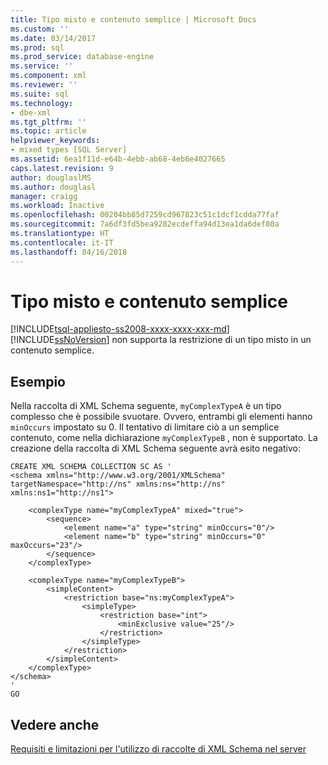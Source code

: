 ```yaml
---
title: Tipo misto e contenuto semplice | Microsoft Docs
ms.custom: ''
ms.date: 03/14/2017
ms.prod: sql
ms.prod_service: database-engine
ms.service: ''
ms.component: xml
ms.reviewer: ''
ms.suite: sql
ms.technology:
- dbe-xml
ms.tgt_pltfrm: ''
ms.topic: article
helpviewer_keywords:
- mixed types [SQL Server]
ms.assetid: 6ea1f11d-e64b-4ebb-ab68-4eb6e4027665
caps.latest.revision: 9
author: douglaslMS
ms.author: douglasl
manager: craigg
ms.workload: Inactive
ms.openlocfilehash: 00204bb85d7259cd967823c51c1dcf1cdda77faf
ms.sourcegitcommit: 7a6df3fd5bea9282ecdeffa94d13ea1da6def80a
ms.translationtype: HT
ms.contentlocale: it-IT
ms.lasthandoff: 04/16/2018
---
```

# <a name="mixed-type-and-simple-content"></a>Tipo misto e contenuto semplice
[!INCLUDE[tsql-appliesto-ss2008-xxxx-xxxx-xxx-md](../../includes/tsql-appliesto-ss2008-xxxx-xxxx-xxx-md.md)]
  [!INCLUDE[ssNoVersion](../../includes/ssnoversion-md.md)] non supporta la restrizione di un tipo misto in un contenuto semplice.  
  
## <a name="example"></a>Esempio  
 Nella raccolta di XML Schema seguente, `myComplexTypeA` è un tipo complesso che è possibile svuotare. Ovvero, entrambi gli elementi hanno `minOccurs` impostato su 0. Il tentativo di limitare ciò a un semplice contenuto, come nella dichiarazione `myComplexTypeB` , non è supportato. La creazione della raccolta di XML Schema seguente avrà esito negativo:  
  
```  
CREATE XML SCHEMA COLLECTION SC AS '  
<schema xmlns="http://www.w3.org/2001/XMLSchema" targetNamespace="http://ns" xmlns:ns="http://ns"  
xmlns:ns1="http://ns1">  
  
    <complexType name="myComplexTypeA" mixed="true">  
        <sequence>  
            <element name="a" type="string" minOccurs="0"/>  
            <element name="b" type="string" minOccurs="0" maxOccurs="23"/>  
        </sequence>  
    </complexType>  
  
    <complexType name="myComplexTypeB">  
        <simpleContent>  
            <restriction base="ns:myComplexTypeA">  
                <simpleType>  
                    <restriction base="int">  
                        <minExclusive value="25"/>  
                    </restriction>  
                </simpleType>  
            </restriction>  
        </simpleContent>  
    </complexType>  
</schema>  
'  
GO  
```  
  
## <a name="see-also"></a>Vedere anche  
 [Requisiti e limitazioni per l'utilizzo di raccolte di XML Schema nel server](../../relational-databases/xml/requirements-and-limitations-for-xml-schema-collections-on-the-server.md)  
  
  
